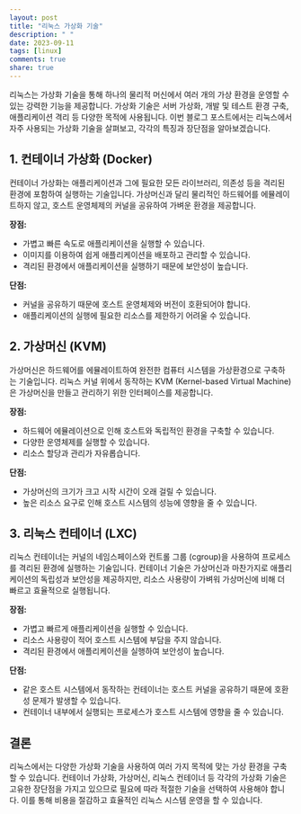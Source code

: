 ```yaml
---
layout: post
title: "리눅스 가상화 기술"
description: " "
date: 2023-09-11
tags: [linux]
comments: true
share: true
---
```


리눅스는 가상화 기술을 통해 하나의 물리적 머신에서 여러 개의 가상 환경을 운영할 수 있는 강력한 기능을 제공합니다. 가상화 기술은 서버 가상화, 개발 및 테스트 환경 구축, 애플리케이션 격리 등 다양한 목적에 사용됩니다. 이번 블로그 포스트에서는 리눅스에서 자주 사용되는 가상화 기술을 살펴보고, 각각의 특징과 장단점을 알아보겠습니다.

## 1. 컨테이너 가상화 (Docker)

컨테이너 가상화는 애플리케이션과 그에 필요한 모든 라이브러리, 의존성 등을 격리된 환경에 포함하여 실행하는 기술입니다. 가상머신과 달리 물리적인 하드웨어를 에뮬레이트하지 않고, 호스트 운영체제의 커널을 공유하여 가벼운 환경을 제공합니다. 

**장점:**
- 가볍고 빠른 속도로 애플리케이션을 실행할 수 있습니다.
- 이미지를 이용하여 쉽게 애플리케이션을 배포하고 관리할 수 있습니다.
- 격리된 환경에서 애플리케이션을 실행하기 때문에 보안성이 높습니다.

**단점:**
- 커널을 공유하기 때문에 호스트 운영체제와 버전이 호환되어야 합니다.
- 애플리케이션의 실행에 필요한 리소스를 제한하기 어려울 수 있습니다.

## 2. 가상머신 (KVM)

가상머신은 하드웨어를 에뮬레이트하여 완전한 컴퓨터 시스템을 가상환경으로 구축하는 기술입니다. 리눅스 커널 위에서 동작하는 KVM (Kernel-based Virtual Machine)은 가상머신을 만들고 관리하기 위한 인터페이스를 제공합니다.

**장점:**
- 하드웨어 에뮬레이션으로 인해 호스트와 독립적인 환경을 구축할 수 있습니다.
- 다양한 운영체제를 실행할 수 있습니다.
- 리소스 할당과 관리가 자유롭습니다.

**단점:**
- 가상머신의 크기가 크고 시작 시간이 오래 걸릴 수 있습니다.
- 높은 리소스 요구로 인해 호스트 시스템의 성능에 영향을 줄 수 있습니다.

## 3. 리눅스 컨테이너 (LXC)

리눅스 컨테이너는 커널의 네임스페이스와 컨트롤 그룹 (cgroup)을 사용하여 프로세스를 격리된 환경에 실행하는 기술입니다. 컨테이너 기술은 가상머신과 마찬가지로 애플리케이션의 독립성과 보안성을 제공하지만, 리소스 사용량이 가벼워 가상머신에 비해 더 빠르고 효율적으로 실행됩니다.

**장점:**
- 가볍고 빠르게 애플리케이션을 실행할 수 있습니다.
- 리소스 사용량이 적어 호스트 시스템에 부담을 주지 않습니다.
- 격리된 환경에서 애플리케이션을 실행하여 보안성이 높습니다.

**단점:**
- 같은 호스트 시스템에서 동작하는 컨테이너는 호스트 커널을 공유하기 때문에 호환성 문제가 발생할 수 있습니다.
- 컨테이너 내부에서 실행되는 프로세스가 호스트 시스템에 영향을 줄 수 있습니다.

## 결론

리눅스에서는 다양한 가상화 기술을 사용하여 여러 가지 목적에 맞는 가상 환경을 구축할 수 있습니다. 컨테이너 가상화, 가상머신, 리눅스 컨테이너 등 각각의 가상화 기술은 고유한 장단점을 가지고 있으므로 필요에 따라 적절한 기술을 선택하여 사용해야 합니다. 이를 통해 비용을 절감하고 효율적인 리눅스 시스템 운영을 할 수 있습니다.
